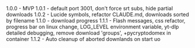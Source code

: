 1.0.0 - MVP
1.0.1 - default port 3001, don't force srt subs, hide partial downloads
1.0.2 - Lucide symbols, refactor CLAUDE.md, downloads sorted by filename
1.1.0 - download progress
1.1.1 - Flash messages, css refactor, progress bar on linux change, LOG_LEVEL environment variable, yt-dlp detailed debugging, remove download 'groups', +pycryptodomex in container
1.1.2 - Auto cleanup of aborted downlands on start uo
